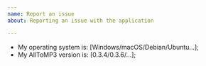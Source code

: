 ```yaml
---
name: Report an issue
about: Reporting an issue with the application

---
```


<!--

When you *report an issue*, PLEASE, indicate:
- the operating system you're using (Windows, macOS, Linux);
- the AllToMP3 version you're using;
- the exact URL or searched you entered into AllToMP3.

Just telling "it doesn't download from Spotify" doesn't help me AT ALL. Each operating system works differently, the code really depends on the version and the URL you are trying to download.

Be precise 🙏

-->

* My operating system is: [Windows/macOS/Debian/Ubuntu...];
* My AllToMP3 version is: [0.3.4/0.3.6/...];
